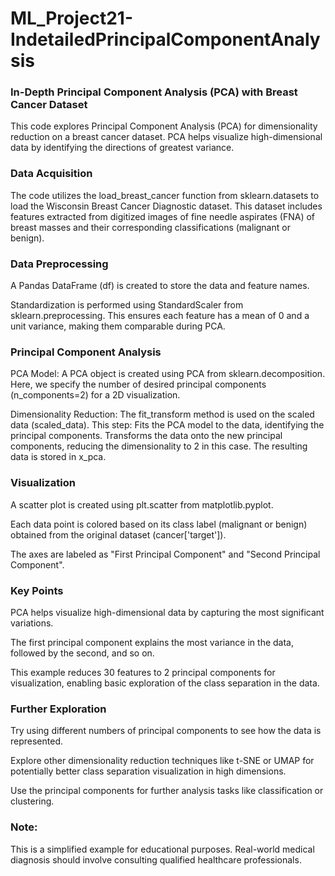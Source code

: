 # ML_Project21-IndetailedPrincipalComponentAnalysis

### In-Depth Principal Component Analysis (PCA) with Breast Cancer Dataset
This code explores Principal Component Analysis (PCA) for dimensionality reduction on a breast cancer dataset. PCA helps visualize high-dimensional data by identifying the directions of greatest variance.

### Data Acquisition
The code utilizes the load_breast_cancer function from sklearn.datasets to load the Wisconsin Breast Cancer Diagnostic dataset. This dataset includes features extracted from digitized images of fine needle aspirates (FNA) of breast masses and their corresponding classifications (malignant or benign).

### Data Preprocessing
A Pandas DataFrame (df) is created to store the data and feature names.

Standardization is performed using StandardScaler from sklearn.preprocessing. This ensures each feature has a mean of 0 and a unit variance, making them comparable during PCA.

### Principal Component Analysis

PCA Model: A PCA object is created using PCA from sklearn.decomposition. Here, we specify the number of desired principal components (n_components=2) for a 2D visualization.

Dimensionality Reduction: The fit_transform method is used on the scaled data (scaled_data). This step:
Fits the PCA model to the data, identifying the principal components.
Transforms the data onto the new principal components, reducing the dimensionality to 2 in this case. The resulting data is stored in x_pca.

### Visualization

A scatter plot is created using plt.scatter from matplotlib.pyplot.

Each data point is colored based on its class label (malignant or benign) obtained from the original dataset (cancer['target']).

The axes are labeled as "First Principal Component" and "Second Principal Component".

### Key Points

PCA helps visualize high-dimensional data by capturing the most significant variations.

The first principal component explains the most variance in the data, followed by the second, and so on.

This example reduces 30 features to 2 principal components for visualization, enabling basic exploration of the class separation in the data.


### Further Exploration

Try using different numbers of principal components to see how the data is represented.

Explore other dimensionality reduction techniques like t-SNE or UMAP for potentially better class separation visualization in high dimensions.

Use the principal components for further analysis tasks like classification or clustering.


### Note:
This is a simplified example for educational purposes. Real-world medical diagnosis should involve consulting qualified healthcare professionals.
